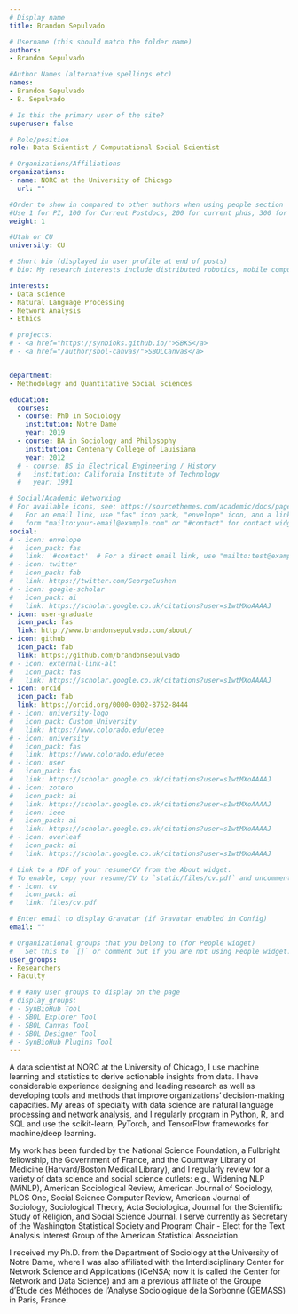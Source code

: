 ```yaml
---
# Display name
title: Brandon Sepulvado

# Username (this should match the folder name)
authors:
- Brandon Sepulvado

#Author Names (alternative spellings etc)
names:
- Brandon Sepulvado
- B. Sepulvado

# Is this the primary user of the site?
superuser: false

# Role/position
role: Data Scientist / Computational Social Scientist

# Organizations/Affiliations
organizations:
- name: NORC at the University of Chicago
  url: ""

#Order to show in compared to other authors when using people section
#Use 1 for PI, 100 for Current Postdocs, 200 for current phds, 300 for current masters, 400 for current undergrads, 800 for alum postdocs, 810 for alum phds, 820 for alum masters, and 830 for alum undergrads, 900 for tools, 1000 for projects, 900 for tools, 1000 for projects
weight: 1

#Utah or CU
university: CU

# Short bio (displayed in user profile at end of posts)
# bio: My research interests include distributed robotics, mobile computing and programmable matter.

interests:
- Data science
- Natural Language Processing
- Network Analysis
- Ethics

# projects:
# - <a href="https://synbioks.github.io/">SBKS</a>
# - <a href="/author/sbol-canvas/">SBOLCanvas</a>


department:
- Methodology and Quantitative Social Sciences

education:
  courses:
  - course: PhD in Sociology
    institution: Notre Dame
    year: 2019
  - course: BA in Sociology and Philosophy
    institution: Centenary College of Lauisiana
    year: 2012
  # - course: BS in Electrical Engineering / History
  #   institution: California Institute of Technology
  #   year: 1991

# Social/Academic Networking
# For available icons, see: https://sourcethemes.com/academic/docs/page-builder/#icons
#   For an email link, use "fas" icon pack, "envelope" icon, and a link in the
#   form "mailto:your-email@example.com" or "#contact" for contact widget.
social:
# - icon: envelope
#   icon_pack: fas
#   link: '#contact'  # For a direct email link, use "mailto:test@example.org".
# - icon: twitter
#   icon_pack: fab
#   link: https://twitter.com/GeorgeCushen
# - icon: google-scholar
#   icon_pack: ai
#   link: https://scholar.google.co.uk/citations?user=sIwtMXoAAAAJ
- icon: user-graduate
  icon_pack: fas
  link: http://www.brandonsepulvado.com/about/
- icon: github
  icon_pack: fab
  link: https://github.com/brandonsepulvado
# - icon: external-link-alt
#   icon_pack: fas
#   link: https://scholar.google.co.uk/citations?user=sIwtMXoAAAAJ
- icon: orcid
  icon_pack: fab
  link: https://orcid.org/0000-0002-8762-8444
# - icon: university-logo
#   icon_pack: Custom_University
#   link: https://www.colorado.edu/ecee
# - icon: university
#   icon_pack: fas
#   link: https://www.colorado.edu/ecee
# - icon: user
#   icon_pack: fas
#   link: https://scholar.google.co.uk/citations?user=sIwtMXoAAAAJ
# - icon: zotero
#   icon_pack: ai
#   link: https://scholar.google.co.uk/citations?user=sIwtMXoAAAAJ
# - icon: ieee
#   icon_pack: ai
#   link: https://scholar.google.co.uk/citations?user=sIwtMXoAAAAJ
# - icon: overleaf
#   icon_pack: ai
#   link: https://scholar.google.co.uk/citations?user=sIwtMXoAAAAJ

# Link to a PDF of your resume/CV from the About widget.
# To enable, copy your resume/CV to `static/files/cv.pdf` and uncomment the lines below.
# - icon: cv
#   icon_pack: ai
#   link: files/cv.pdf

# Enter email to display Gravatar (if Gravatar enabled in Config)
email: ""

# Organizational groups that you belong to (for People widget)
#   Set this to `[]` or comment out if you are not using People widget.
user_groups:
- Researchers
- Faculty

# # #any user groups to display on the page
# display_groups:
# - SynBioHub Tool
# - SBOL Explorer Tool
# - SBOL Canvas Tool
# - SBOL Designer Tool
# - SynBioHub Plugins Tool
---
```


A data scientist at NORC at the University of Chicago, I use machine learning and statistics to derive actionable insights from data. I have considerable experience designing and leading research as well as developing tools and methods that improve organizations’ decision-making capacities. My areas of specialty with data science are natural language processing and network analysis, and I regularly program in Python, R, and SQL and use the scikit-learn, PyTorch, and TensorFlow frameworks for machine/deep learning.

My work has been funded by the National Science Foundation, a Fulbright fellowship, the Government of France, and the Countway Library of Medicine (Harvard/Boston Medical Library), and I regularly review for a variety of data science and social science outlets: e.g., Widening NLP (WiNLP), American Sociological Review, American Journal of Sociology, PLOS One, Social Science Computer Review, American Journal of Sociology, Sociological Theory, Acta Sociologica, Journal for the Scientific Study of Religion, and Social Science Journal. I serve currently as Secretary of the Washington Statistical Society and Program Chair - Elect for the Text Analysis Interest Group of the American Statistical Association.

I received my Ph.D. from the Department of Sociology at the University of Notre Dame, where I was also affiliated with the Interdisciplinary Center for Network Science and Applications (iCeNSA; now it is called the Center for Network and Data Science) and am a previous affiliate of the Groupe d’Étude des Méthodes de l’Analyse Sociologique de la Sorbonne (GEMASS) in Paris, France.